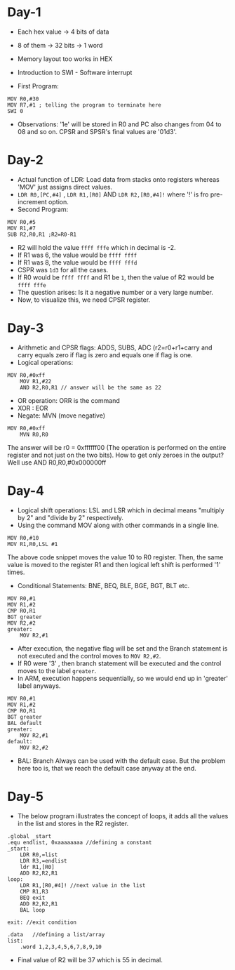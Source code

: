 # Day-1
- Each hex value -> 4 bits of data
- 8 of them -> 32 bits -> 1 word
- Memory layout too works in HEX
- Introduction to SWI - Software interrupt

- First Program:
```
MOV R0,#30
MOV R7,#1 ; telling the program to terminate here 
SWI 0
```
- Observations: '1e' will be stored in R0 and PC also changes from 04 to 08 and so on. CPSR and SPSR's final values are '01d3'. </br>

# Day-2
- Actual function of LDR: Load data from stacks onto registers whereas 'MOV' just assigns direct values.
- `LDR R0,[PC,#4]` , `LDR R1,[R0]` AND `LDR R2,[R0,#4]!` where '!' is fro pre-increment option.
- Second Program:
```
MOV R0,#5
MOV R1,#7
SUB R2,R0,R1 ;R2=R0-R1
```
- R2 will hold the value `ffff fffe` which in decimal is -2.
- If R1 was 6, the value would be `ffff ffff`
- If R1 was 8, the value would be `ffff fffd`
- CSPR was `1d3` for all the cases.
- If R0 would be `ffff ffff` and R1 be `1`, then the value of R2 would be `ffff fffe`
- The question arises: Is it a negative number or a very large number.
- Now, to visualize this, we need CPSR register. </br>

# Day-3
- Arithmetic and CPSR flags: ADDS, SUBS, ADC (r2=r0+r1+carry and carry equals zero if flag is zero and equals one if flag is one.
- Logical operations:
```
MOV R0,#0xff
	MOV R1,#22
	AND R2,R0,R1 // answer will be the same as 22
```
- OR operation: ORR is the command
- XOR : EOR
- Negate: MVN (move negative)
```
MOV R0,#0xff
	MVN R0,R0
```
The answer will be r0 = 0xffffff00 (The operation is performed on the entire register and not just on the two bits).
How to get only zeroes in the output? Well use AND R0,R0,#0x000000ff </br>

# Day-4
- Logical shift operations: LSL and LSR which in decimal means "multiply by 2" and "divide by 2" respectively.
- Using the command MOV along with other commands in a single line.
```
MOV R0,#10
MOV R1,R0,LSL #1
```
The above code snippet moves the value 10 to R0 register. Then, the same value is moved to the register R1 and then logical left shift is performed '1' times.
- Conditional Statements: BNE, BEQ, BLE, BGE, BGT, BLT etc.
```
MOV R0,#1
MOV R1,#2
CMP RO,R1
BGT greater
MOV R2,#2
greater:
	MOV R2,#1
```
- After execution, the negative flag will be set and the Branch statement is not executed and the control moves  to `MOV R2,#2`.
- If R0 were '3' , then branch statement will be executed and the control moves to the label `greater`.
- In ARM, execution happens sequentially, so we would end up in 'greater' label anyways.
```
MOV R0,#1
MOV R1,#2
CMP RO,R1
BGT greater
BAL default
greater:
	MOV R2,#1
default:
	MOV R2,#2
```
- BAL: Branch Always can be used with the default case. But the problem here too is, that we reach the default case anyway at the end. </br>

# Day-5
- The below program illustrates the concept of loops, it adds all the values in the list and stores in the R2 register.
```
.global _start
.equ endlist, 0xaaaaaaaa //defining a constant
_start:
	LDR R0,=list
	LDR R3,=endlist
	ldr R1,[R0]
	ADD R2,R2,R1
loop:
	LDR R1,[R0,#4]! //next value in the list
	CMP R1,R3
	BEQ exit
	ADD R2,R2,R1
	BAL loop

exit: //exit condition
	
.data	//defining a list/array
list:
	.word 1,2,3,4,5,6,7,8,9,10
```
- Final value of R2 will be 37 which is 55 in decimal.

